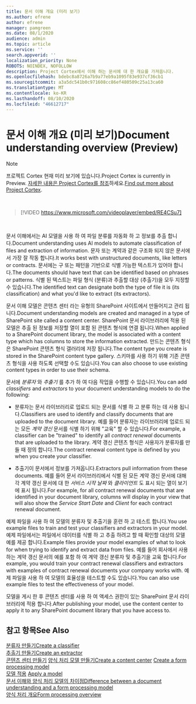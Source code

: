 ```yaml
---
title: 문서 이해 개요 (미리 보기)
ms.author: efrene
author: efrene
manager: pamgreen
ms.date: 08/1/2020
audience: admin
ms.topic: article
ms.service: ''
search.appverid: ''
localization_priority: None
ROBOTS: NOINDEX, NOFOLLOW
description: Project Cortex에서 이해 하는 문서에 대 한 개요를 가져옵니다.
ms.openlocfilehash: bdebc8a8726a7b9a77eb9a1095f83e937cf36cb1
ms.sourcegitcommit: a3a5dc541b0c971608cc86ef480509c25a13ca60
ms.translationtype: MT
ms.contentlocale: ko-KR
ms.lasthandoff: 08/10/2020
ms.locfileid: "46612717"
---
```

# <a name="document-understanding-overview-preview"></a><span data-ttu-id="8e77d-103">문서 이해 개요 (미리 보기)</span><span class="sxs-lookup"><span data-stu-id="8e77d-103">Document understanding overview (Preview)</span></span>
> [!Note] 
> <span data-ttu-id="8e77d-104">프로젝트 Cortex 현재 미리 보기에 있습니다.</span><span class="sxs-lookup"><span data-stu-id="8e77d-104">Project Cortex is currently in Preview.</span></span> <span data-ttu-id="8e77d-105">[자세한 내용은 Project Cortex를 참조](https://aka.ms/projectcortex)하세요.</span><span class="sxs-lookup"><span data-stu-id="8e77d-105">[Find out more about Project Cortex](https://aka.ms/projectcortex).</span></span>

</br>

> [!VIDEO https://www.microsoft.com/videoplayer/embed/RE4CSu7] 

</br>

<span data-ttu-id="8e77d-106">문서 이해에서는 AI 모델을 사용 하 여 파일 분류를 자동화 하 고 정보를 추출 합니다.</span><span class="sxs-lookup"><span data-stu-id="8e77d-106">Document understanding uses AI models to automate classification of files and extraction of information.</span></span> <span data-ttu-id="8e77d-107">문자 또는 계약과 같은 구조화 되지 않은 문서에서 가장 잘 작동 합니다.</span><span class="sxs-lookup"><span data-stu-id="8e77d-107">It works best with unstructured documents, like letters or contracts.</span></span> <span data-ttu-id="8e77d-108">문서에는 구 또는 패턴을 기반으로 식별 가능한 텍스트가 있어야 합니다.</span><span class="sxs-lookup"><span data-stu-id="8e77d-108">The documents should have text that can be identified based on phrases or patterns.</span></span> <span data-ttu-id="8e77d-109">식별 된 텍스트는 파일 형식 (분류)과 추출할 대상 (추출기)을 모두 지정할 수 있습니다.</span><span class="sxs-lookup"><span data-stu-id="8e77d-109">The identified text can designate both the type of file it is (its classification) and what you'd like to extract (its extractors).</span></span>

<span data-ttu-id="8e77d-110">문서 이해 모델은 콘텐츠 센터 라는 유형의 SharePoint 사이트에서 만들어지고 관리 됩니다.</span><span class="sxs-lookup"><span data-stu-id="8e77d-110">Document understanding models are created and managed in a type of SharePoint site called a content center.</span></span> <span data-ttu-id="8e77d-111">SharePoint 문서 라이브러리에 적용 된 모델은 추출 된 정보를 저장할 열이 포함 된 콘텐츠 형식에 연결 됩니다.</span><span class="sxs-lookup"><span data-stu-id="8e77d-111">When applied to a SharePoint document library, the model is associated with a content type which has columns to store the information extracted.</span></span> <span data-ttu-id="8e77d-112">만드는 콘텐츠 형식은 SharePoint 콘텐츠 형식 갤러리에 저장 됩니다.</span><span class="sxs-lookup"><span data-stu-id="8e77d-112">The content type you create is stored in the SharePoint content type gallery.</span></span> <span data-ttu-id="8e77d-113">스키마를 사용 하기 위해 기존 콘텐츠 형식을 사용 하도록 선택할 수도 있습니다.</span><span class="sxs-lookup"><span data-stu-id="8e77d-113">You can also choose to use existing content types in order to use their schema.</span></span>

<span data-ttu-id="8e77d-114">문서에 *분류자* 와 *추출기* 를 추가 하 여 다음 작업을 수행할 수 있습니다.</span><span class="sxs-lookup"><span data-stu-id="8e77d-114">You can add *classifiers* and *extractors* to your document understanding models to do the following:</span></span> 

- <span data-ttu-id="8e77d-115">분류자는 문서 라이브러리로 업로드 되는 문서를 식별 하 고 분류 하는 데 사용 됩니다.</span><span class="sxs-lookup"><span data-stu-id="8e77d-115">Classifiers are used to identify and classify documents that are uploaded to the document library.</span></span> <span data-ttu-id="8e77d-116">예를 들어 분류자는 라이브러리에 업로드 되는 모든 *계약 갱신* 문서를 식별 하기 위해 "교육" 할 수 있습니다.</span><span class="sxs-lookup"><span data-stu-id="8e77d-116">For example, a classifier can be "trained" to identify all *contract renewal* documents that are uploaded to the library.</span></span> <span data-ttu-id="8e77d-117">계약 갱신 콘텐츠 형식은 사용자가 분류자를 만들 때 정의 합니다.</span><span class="sxs-lookup"><span data-stu-id="8e77d-117">The contract renewal content type is defined by you when you create your classifier.</span></span>

- <span data-ttu-id="8e77d-118">추출기이 문서에서 정보를 가져옵니다.</span><span class="sxs-lookup"><span data-stu-id="8e77d-118">Extractors pull information from these documents.</span></span> <span data-ttu-id="8e77d-119">예를 들어 문서 라이브러리에서 식별 된 모든 계약 갱신 문서에 대해 각 계약 갱신 문서에 대 한 *서비스 시작 날짜* 와 *클라이언트* 도 표시 되는 열이 보기에 표시 됩니다.</span><span class="sxs-lookup"><span data-stu-id="8e77d-119">For example, for all contract renewal documents that are identified in your document library, columns will display in your view that will also show the *Service Start Date* and  *Client* for each contract renewal document.</span></span> 

<span data-ttu-id="8e77d-120">예제 파일을 사용 하 여 모델의 분류자 및 추출기을 훈련 하 고 테스트 합니다.</span><span class="sxs-lookup"><span data-stu-id="8e77d-120">You use example files to train and test your classifiers and extractors in your model.</span></span> <span data-ttu-id="8e77d-121">예제 파일에서는 파일에서 데이터를 식별 하 고 추출 하려고 할 때 확인할 대상의 모델 예를 제공 합니다.</span><span class="sxs-lookup"><span data-stu-id="8e77d-121">Example files provide your model examples of what to look for when trying to identify and extract data from files.</span></span> <span data-ttu-id="8e77d-122">예를 들어 회사에서 사용 하는 계약 갱신 문서의 예를 포함 하 여 계약 갱신 분류자 및 추출기을 교육 합니다.</span><span class="sxs-lookup"><span data-stu-id="8e77d-122">For example, you would train your contract renewal classifiers and extractors with examples of contract renewal documents your company works with.</span></span> <span data-ttu-id="8e77d-123">예제 파일을 사용 하 여 모델의 효율성을 테스트할 수도 있습니다.</span><span class="sxs-lookup"><span data-stu-id="8e77d-123">You can also use example files to test the effectiveness of your model.</span></span>

<span data-ttu-id="8e77d-124">모델을 게시 한 후 콘텐츠 센터를 사용 하 여 액세스 권한이 있는 SharePoint 문서 라이브러리에 적용 합니다.</span><span class="sxs-lookup"><span data-stu-id="8e77d-124">After publishing your model, use the content center to apply it to any SharePoint document library that you have access to.</span></span>  


## <a name="see-also"></a><span data-ttu-id="8e77d-125">참고 항목</span><span class="sxs-lookup"><span data-stu-id="8e77d-125">See Also</span></span>
[<span data-ttu-id="8e77d-126">분류자 만들기</span><span class="sxs-lookup"><span data-stu-id="8e77d-126">Create a classifier</span></span>](create-a-classifier.md)</br>
[<span data-ttu-id="8e77d-127">추출기 만들기</span><span class="sxs-lookup"><span data-stu-id="8e77d-127">Create an extractor</span></span>](create-an-extractor.md)</br>
<span data-ttu-id="8e77d-128">[콘텐츠 센터 만들기](create-a-content-center.md) 
 [양식 처리 모델 만들기](create-a-form-processing-model.md)</span><span class="sxs-lookup"><span data-stu-id="8e77d-128">[Create a content center](create-a-content-center.md)
[Create a form processing model](create-a-form-processing-model.md)</span></span></br>
<span data-ttu-id="8e77d-129">[모델 적용](apply-a-model.md) </span><span class="sxs-lookup"><span data-stu-id="8e77d-129">[Apply a model](apply-a-model.md) </span></span>  
[<span data-ttu-id="8e77d-130">문서 이해와 양식 처리 모델의 차이점</span><span class="sxs-lookup"><span data-stu-id="8e77d-130">Difference between a document understanding and a form processing model</span></span>](difference-between-document-understanding-and-form-processing-model.md)  
[<span data-ttu-id="8e77d-131">양식 처리 개요</span><span class="sxs-lookup"><span data-stu-id="8e77d-131">Form processing overview</span></span>](form-processing-overview.md)




